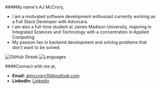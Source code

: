 ####My name's AJ McCrory,
- I am a motivated software development enthusiast currently working as a Full Stack Developer with Advocara. 
- I am also a full-time student at James Madison University, majoring in Integrated Sciences and Technology with a concentration in Applied Computing.
- My passion lies in backend development and solving problems that don't want to be solved.

![GitHub Streak](http://github-profile-summary-cards.vercel.app/api/cards/profile-details?username=Ajmccrory&theme=nord_dark)
![Languages](http://github-profile-summary-cards.vercel.app/api/cards/repos-per-language?username=Ajmccrory&theme=nord_dark)

####Connect with me at,
- **Email:** [ajmccrory10@outlook.com](ajmccrory10@outlook.com)
- **LinkedIn:** [Linkedin](https://www.linkedin.com/in/aj-mccrory)

